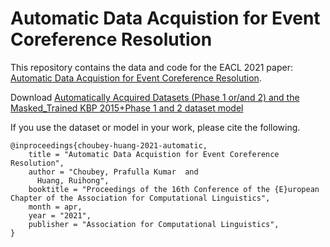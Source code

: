 # Automatic Data Acquistion for Event Coreference Resolution

This repository contains the data and code for the EACL 2021 paper: [Automatic Data Acquistion for Event Coreference Resolution](http://faculty.cse.tamu.edu/huangrh/).

Download [Automatically Acquired Datasets (Phase 1 or/and 2) and the Masked_Trained KBP 2015+Phase 1 and 2 dataset model](https://drive.google.com/drive/folders/1NNBKiO4eYkGBjkdXGUieKg2fCWfbUBuf?usp=sharing)

If you use the dataset or model in your work, please cite the following.

```
@inproceedings{choubey-huang-2021-automatic,
    title = "Automatic Data Acquistion for Event Coreference Resolution",
    author = "Choubey, Prafulla Kumar  and
      Huang, Ruihong",
    booktitle = "Proceedings of the 16th Conference of the {E}uropean Chapter of the Association for Computational Linguistics",
    month = apr,
    year = "2021",
    publisher = "Association for Computational Linguistics",
}
```
